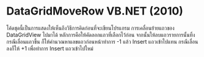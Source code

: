 # DataGridMoveRow VB.NET (2010)

โค้ดชุดนี้เป็นการแสดงให้เห็นถึงวิธีการคิดก่อนที่จะเขียนโปรแกรม การเคลื่อนย้ายแถวของ DataGridView ไปมาได้ หลักการคือให้คัดลอกแถวที่เลือกไว้ก่อน จากนั้นให้ลบแถวรายการนั้นทิ้ง กรณีเลื่อนแถวขึ้น ก็ให้คำนวณหาแลขแถวก่อนหน้าทำการ -1 แล้ว Insert แถวเข้าไปแทน กรณีเลื่อนลงก็ให้ +1 เพื่อทำการ Insert แถวเข้าไปใหม่
